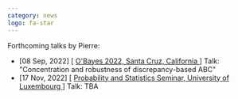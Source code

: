 ```yaml
---
category: news
logo: fa-star
---
```

Forthcoming talks by Pierre:
<ul>
   <li> [08 Sep, 2022] [ <a href="https://obayes.soe.ucsc.edu/" target="_blank">O'Bayes 2022, Santa Cruz, California </a> ] Talk: "Concentration and robustness of discrepancy-based ABC" </li>
   <li> [17 Nov, 2022] [ <a href="https://wwwen.uni.lu/research/fstm/dmath" target="_blank">Probability and Statistics Seminar, University of Luxembourg </a> ] Talk: TBA </li>
</ul>

